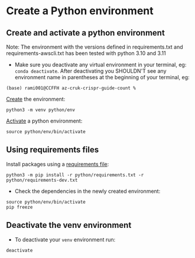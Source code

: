 # Create a Python environment

## Create and activate a python environment

Note: The environment with the versions defined in requirements.txt and requirements-awscli.txt has been tested with python 3.10 and 3.11

* Make sure you deactivate any virtual environment in your terminal, eg: `conda deactivate`. After deactivating you SHOULDN'T see any environment name in parentheses at the beginning of your terminal, eg:

```shellsession
(base) rami001@CCFFH az-cruk-crispr-guide-count %
```

[Create](https://packaging.python.org/en/latest/guides/installing-using-pip-and-virtual-environments/#creating-a-virtual-environment) the environment:

```shellsession
python3 -m venv python/env
```

[Activate](https://packaging.python.org/en/latest/guides/installing-using-pip-and-virtual-environments/#activating-a-virtual-environment) a python environment:

```shellsession
source python/env/bin/activate
```

## Using requirements files

Install packages using a [requirements file](https://packaging.python.org/en/latest/guides/installing-using-pip-and-virtual-environments/#using-requirements-files):

```shellsession
python3 -m pip install -r python/requirements.txt -r python/requirements-dev.txt
```

* Check the dependencies in the newly created environment:

```shellsession
source python/env/bin/activate
pip freeze
``````

## Deactivate the venv environment

* To deactivate your `venv` environment run:

```shellsession
deactivate
```

